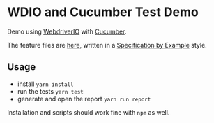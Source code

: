 # WDIO and Cucumber Test Demo

Demo using [WebdriverIO](https://webdriver.io/) with [Cucumber](https://cucumber.io/).

The feature files are [here](src\features), written in a [Specification by Example](https://gojko.net/books/specification-by-example/) style.

## Usage

 * install `yarn install`
 * run the tests `yarn test`
 * generate and open the report `yarn run report`

Installation and scripts should work fine with `npm` as well.
